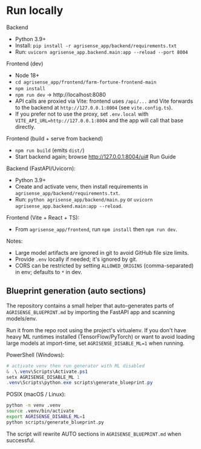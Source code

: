# Run locally

Backend

- Python 3.9+
- Install: `pip install -r agrisense_app/backend/requirements.txt`
- Run: `uvicorn agrisense_app.backend.main:app --reload --port 8004`

Frontend (dev)

- Node 18+
- `cd agrisense_app/frontend/farm-fortune-frontend-main`
- `npm install`
- `npm run dev` → http://localhost:8080
- API calls are proxied via Vite: frontend uses `/api/...` and Vite forwards to the backend at `http://127.0.0.1:8004` (see `vite.config.ts`).
- If you prefer not to use the proxy, set `.env.local` with `VITE_API_URL=http://127.0.0.1:8004` and the app will call that base directly.

Frontend (build + serve from backend)

- `npm run build` (emits `dist/`)
- Start backend again; browse http://127.0.0.1:8004/ui# Run Guide

Backend (FastAPI/Uvicorn):

- Python 3.9+
- Create and activate venv, then install requirements in `agrisense_app/backend/requirements.txt`.
- Run: `python agrisense_app/backend/main.py` or `uvicorn agrisense_app.backend.main:app --reload`.

Frontend (Vite + React + TS):

- From `agrisense_app/frontend`, run `npm install` then `npm run dev`.

Notes:

- Large model artifacts are ignored in git to avoid GitHub file size limits.
- Provide `.env` locally if needed; it's ignored by git.
- CORS can be restricted by setting `ALLOWED_ORIGINS` (comma-separated) in env; defaults to `*` in dev.

## Blueprint generation (auto sections)

The repository contains a small helper that auto-generates parts of `AGRISENSE_BLUEPRINT.md` by importing the FastAPI app and scanning models/env.

Run it from the repo root using the project's virtualenv. If you don't have heavy ML runtimes installed (TensorFlow/PyTorch) or want to avoid loading large models at import-time, set `AGRISENSE_DISABLE_ML=1` when running.

PowerShell (Windows):

```powershell
# activate venv then run generator with ML disabled
& .\.venv\Scripts\Activate.ps1
setx AGRISENSE_DISABLE_ML 1
.venv\Scripts\python.exe scripts\generate_blueprint.py
```

POSIX (macOS / Linux):

```bash
python -m venv .venv
source .venv/bin/activate
export AGRISENSE_DISABLE_ML=1
python scripts/generate_blueprint.py
```

The script will rewrite AUTO sections in `AGRISENSE_BLUEPRINT.md` when successful.
